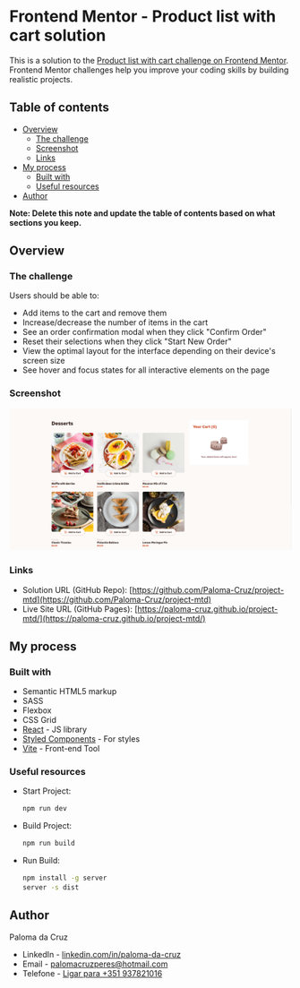 # Frontend Mentor - Product list with cart solution

This is a solution to the [Product list with cart challenge on Frontend Mentor](https://www.frontendmentor.io/challenges/product-list-with-cart-5MmqLVAp_d). Frontend Mentor challenges help you improve your coding skills by building realistic projects. 

## Table of contents

- [Overview](#overview)
  - [The challenge](#the-challenge)
  - [Screenshot](#screenshot)
  - [Links](#links)
- [My process](#my-process)
  - [Built with](#built-with)
  - [Useful resources](#useful-resources)
- [Author](#author)

**Note: Delete this note and update the table of contents based on what sections you keep.**

## Overview

### The challenge

Users should be able to:


- Add items to the cart and remove them
- Increase/decrease the number of items in the cart
- See an order confirmation modal when they click "Confirm Order"
- Reset their selections when they click "Start New Order"
- View the optimal layout for the interface depending on their device's screen size
- See hover and focus states for all interactive elements on the page

### Screenshot

![](./screenshot.jpg)


### Links

- Solution URL (GitHub Repo): [https://github.com/Paloma-Cruz/project-mtd](https://github.com/Paloma-Cruz/project-mtd)
- Live Site URL (GitHub Pages): [https://paloma-cruz.github.io/project-mtd/](https://paloma-cruz.github.io/project-mtd/)

## My process

### Built with

- Semantic HTML5 markup
- SASS
- Flexbox
- CSS Grid
- [React](https://reactjs.org/) - JS library
- [Styled Components](https://styled-components.com/) - For styles
- [Vite](https://vitejs.dev/) - Front-end Tool

### Useful resources

- Start Project: 
  ```bash
  npm run dev
  ```
  
- Build Project: 
  ```bash
  npm run build
  ```

- Run Build: 
  ```bash
  npm install -g server
  server -s dist
  ```

## Author

Paloma da Cruz
- LinkedIn - [linkedin.com/in/paloma-da-cruz](https://www.linkedin.com/in/paloma-da-cruz/)
- Email - [palomacruzperes@hotmail.com](mailto:palomacruzperes@hotmail.com)
- Telefone - [Ligar para +351 937821016](tel:+351937821016)
